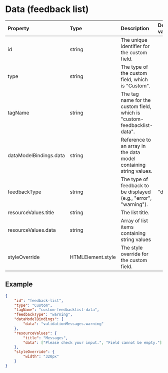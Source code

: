# Data (feedback list)

| Property               | Type              | Description                                                             | Default value |
| :--------------------- | :---------------- | :---------------------------------------------------------------------- | :------------ |
| id                     | string            | The unique identifier for the custom field.                             |               |
| type                   | string            | The type of the custom field, which is "Custom".                        |               |
| tagName                | string            | The tag name for the custom field, which is "custom-feedbacklist-data". |               |
| dataModelBindings.data | string            | Reference to an array in the data model containing string values.       |               |
| feedbackType           | string            | The type of feedback to be displayed (e.g., "error", "warning").        | "default"     |
| resourceValues.title   | string            | The list title.                                                         |               |
| resourceValues.data    | string            | Array of list items containing string values                            |               |
| styleOverride          | HTMLElement.style | The style override for the custom field.                                |               |

## Example

```json
{
    "id": "feedback-list",
    "type": "Custom",
    "tagName": "custom-feedbacklist-data",
    "feedbackType": "warning",
    "dataModelBindings": {
        "data": "validationMessages.warning"
    },
    "resourceValues": {
        "title": "Messages",
        "data": ["Please check your input.", "Field cannot be empty."]
    },
    "styleOverride": {
        "width": "320px"
    }
}
```
